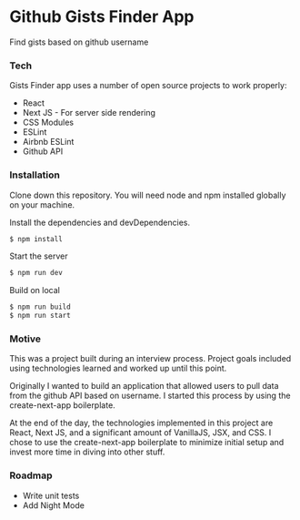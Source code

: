 # Github Gists Finder App               

Find gists based on github username


### Tech

Gists Finder app uses a number of open source projects to work properly:

* React
* Next JS - For server side rendering
* CSS Modules
* ESLint
* Airbnb ESLint
* Github API


### Installation

Clone down this repository. You will need node and npm installed globally on your machine.

Install the dependencies and devDependencies.

```sh
$ npm install
```
Start the server

```sh
$ npm run dev
```

Build on local

```sh
$ npm run build
$ npm run start
```


### Motive

This was a project built during an interview process. Project goals included using technologies learned and worked up until this point.

Originally I wanted to build an application that allowed users to pull data from the github API based on username. I started this process by using the create-next-app boilerplate.

At the end of the day, the technologies implemented in this project are React, Next JS, and a significant amount of VanillaJS, JSX, and CSS. I chose to use the create-next-app boilerplate to minimize initial setup and invest more time in diving into other stuff. 

### Roadmap

 - Write unit tests
 - Add Night Mode
 


 




